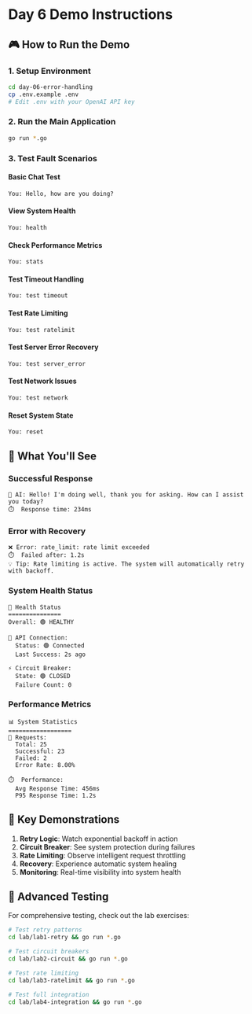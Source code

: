 # Day 6 Demo Instructions

## 🎮 How to Run the Demo

### 1. **Setup Environment**
```bash
cd day-06-error-handling
cp .env.example .env
# Edit .env with your OpenAI API key
```

### 2. **Run the Main Application**
```bash
go run *.go
```

### 3. **Test Fault Scenarios**

#### **Basic Chat Test**
```
You: Hello, how are you doing?
```

#### **View System Health**
```
You: health
```

#### **Check Performance Metrics**
```
You: stats
```

#### **Test Timeout Handling**
```
You: test timeout
```

#### **Test Rate Limiting**
```
You: test ratelimit
```

#### **Test Server Error Recovery**
```
You: test server_error
```

#### **Test Network Issues**
```
You: test network
```

#### **Reset System State**
```
You: reset
```

## 🧪 What You'll See

### **Successful Response**
```
🤖 AI: Hello! I'm doing well, thank you for asking. How can I assist you today?
⏱️  Response time: 234ms
```

### **Error with Recovery**
```
❌ Error: rate_limit: rate limit exceeded
⏱️  Failed after: 1.2s
💡 Tip: Rate limiting is active. The system will automatically retry with backoff.
```

### **System Health Status**
```
🏥 Health Status
===============
Overall: 🟢 HEALTHY

📡 API Connection:
  Status: 🟢 Connected
  Last Success: 2s ago

⚡ Circuit Breaker:
  State: 🟢 CLOSED
  Failure Count: 0
```

### **Performance Metrics**
```
📊 System Statistics
==================
🔄 Requests:
  Total: 25
  Successful: 23
  Failed: 2
  Error Rate: 8.00%

⏱️  Performance:
  Avg Response Time: 456ms
  P95 Response Time: 1.2s
```

## 🎯 Key Demonstrations

1. **Retry Logic**: Watch exponential backoff in action
2. **Circuit Breaker**: See system protection during failures
3. **Rate Limiting**: Observe intelligent request throttling
4. **Recovery**: Experience automatic system healing
5. **Monitoring**: Real-time visibility into system health

## 🚀 Advanced Testing

For comprehensive testing, check out the lab exercises:

```bash
# Test retry patterns
cd lab/lab1-retry && go run *.go

# Test circuit breakers  
cd lab/lab2-circuit && go run *.go

# Test rate limiting
cd lab/lab3-ratelimit && go run *.go

# Test full integration
cd lab/lab4-integration && go run *.go
```
